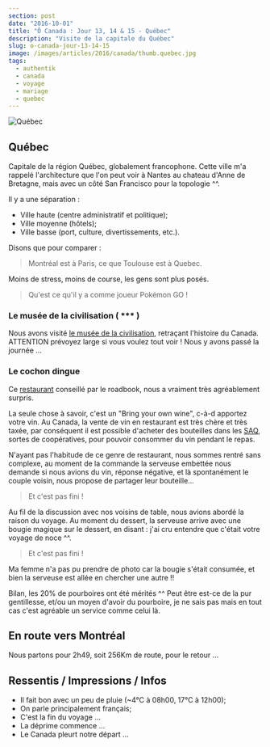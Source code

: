 ```yaml
---
section: post
date: "2016-10-01"
title: "Ô Canada : Jour 13, 14 & 15 - Québec"
description: "Visite de la capitale du Québec"
slug: o-canada-jour-13-14-15
image: /images/articles/2016/canada/thumb.quebec.jpg
tags:
  - authentik
  - canada
  - voyage
  - mariage
  - quebec
---
```


![Québec](/images/articles/2016/canada/quebec.jpg)

## Québec

Capitale de la région Québec, globalement francophone. Cette ville m'a rappelé l'architecture que l'on peut voir à Nantes au chateau d'Anne de Bretagne, mais avec un côté San Francisco pour la topologie ^^.

Il y a une séparation :

  * Ville haute (centre administratif et politique);
  * Ville moyenne (hôtels);
  * Ville basse (port, culture, divertissements, etc.).

Disons que pour comparer :

  > Montréal est à Paris, ce que Toulouse est à Quebec.

Moins de stress, moins de course, les gens sont plus posés.

  > Qu'est ce qu'il y a comme joueur Pokémon GO !

### Le musée de la civilisation ( *** )

Nous avons visité [le musée de la civilisation](https://www.mcq.org/), retraçant l'histoire du Canada. ATTENTION prévoyez large si vous voulez tout voir ! Nous y avons passé la journée ...

### Le cochon dingue

Ce [restaurant](http://www.cochondingue.com/) conseillé par le roadbook, nous a vraiment très agréablement surpris.

La seule chose à savoir, c'est un "Bring your own wine", c-à-d apportez votre vin. Au Canada, la vente de vin en restaurant est très chère et très taxée, par conséquent il est possible d'acheter des bouteilles dans les [SAQ](http://www.saq.com/), sortes de coopératives, pour pouvoir consommer du vin pendant le repas.

N'ayant pas l'habitude de ce genre de restaurant, nous sommes rentré sans complexe, au moment de la commande la serveuse embettée nous demande si nous avions du vin, réponse négative, et là spontanément le couple voisin, nous propose de partager leur bouteille...

> Et c'est pas fini !

Au fil de la discussion avec nos voisins de table, nous avions abordé la raison du voyage. Au moment du dessert, la serveuse arrive avec une bougie magique sur le dessert, en disant : j'ai cru entendre que c'était votre voyage de noce ^^.

> Et c'est pas fini !

Ma femme n'a pas pu prendre de photo car la bougie s'était consumée, et bien la serveuse est allée en chercher une autre !!

Bilan, les 20% de pourboires ont été mérités ^^ Peut être est-ce de la pur gentillesse, et/ou un moyen d'avoir du pourboire, je ne sais pas mais en tout cas c'est agréable un service comme celui là.

## En route vers Montréal

Nous partons pour 2h49, soit 256Km de route, pour le retour ...

## Ressentis / Impressions / Infos

  * Il fait bon avec un peu de pluie (~4°C à 08h00, 17°C à 12h00);
  * On parle principalement français;
  * C'est la fin du voyage ...
  * La déprime commence ...
  * Le Canada pleurt notre départ ... 
